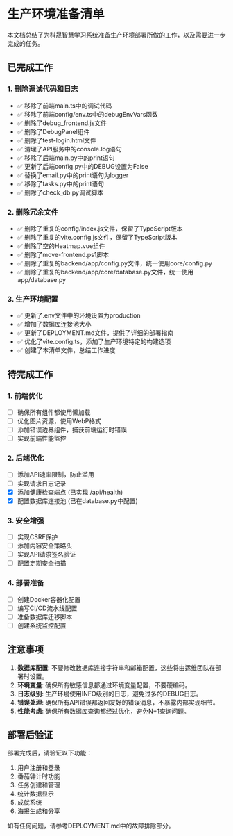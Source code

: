 # 生产环境准备清单

本文档总结了为科晟智慧学习系统准备生产环境部署所做的工作，以及需要进一步完成的任务。

## 已完成工作

### 1. 删除调试代码和日志

- ✅ 移除了前端main.ts中的调试代码
- ✅ 移除了前端config/env.ts中的debugEnvVars函数
- ✅ 删除了debug_frontend.js文件
- ✅ 删除了DebugPanel组件
- ✅ 删除了test-login.html文件
- ✅ 清理了API服务中的console.log语句
- ✅ 移除了后端main.py中的print语句
- ✅ 更新了后端config.py中的DEBUG设置为False
- ✅ 替换了email.py中的print语句为logger
- ✅ 移除了tasks.py中的print语句
- ✅ 删除了check_db.py调试脚本

### 2. 删除冗余文件

- ✅ 删除了重复的config/index.js文件，保留了TypeScript版本
- ✅ 删除了重复的vite.config.js文件，保留了TypeScript版本
- ✅ 删除了空的Heatmap.vue组件
- ✅ 删除了move-frontend.ps1脚本
- ✅ 删除了重复的backend/app/config.py文件，统一使用core/config.py
- ✅ 删除了重复的backend/app/core/database.py文件，统一使用app/database.py

### 3. 生产环境配置

- ✅ 更新了.env文件中的环境设置为production
- ✅ 增加了数据库连接池大小
- ✅ 更新了DEPLOYMENT.md文件，提供了详细的部署指南
- ✅ 优化了vite.config.ts，添加了生产环境特定的构建选项
- ✅ 创建了本清单文件，总结工作进度

## 待完成工作

### 1. 前端优化

- [ ] 确保所有组件都使用懒加载
- [ ] 优化图片资源，使用WebP格式
- [ ] 添加错误边界组件，捕获前端运行时错误
- [ ] 实现前端性能监控

### 2. 后端优化

- [ ] 添加API速率限制，防止滥用
- [ ] 实现请求日志记录
- [x] 添加健康检查端点 (已实现 /api/health)
- [x] 配置数据库连接池 (已在database.py中配置)

### 3. 安全增强

- [ ] 实现CSRF保护
- [ ] 添加内容安全策略头
- [ ] 实现API请求签名验证
- [ ] 配置定期安全扫描

### 4. 部署准备

- [ ] 创建Docker容器化配置
- [ ] 编写CI/CD流水线配置
- [ ] 准备数据库迁移脚本
- [ ] 创建系统监控配置

## 注意事项

1. **数据库配置**: 不要修改数据库连接字符串和邮箱配置，这些将由运维团队在部署时设置。
2. **环境变量**: 确保所有敏感信息都通过环境变量配置，不要硬编码。
3. **日志级别**: 生产环境使用INFO级别的日志，避免过多的DEBUG日志。
4. **错误处理**: 确保所有API错误都返回友好的错误消息，不暴露内部实现细节。
5. **性能考虑**: 确保所有数据库查询都经过优化，避免N+1查询问题。

## 部署后验证

部署完成后，请验证以下功能：

1. 用户注册和登录
2. 番茄钟计时功能
3. 任务创建和管理
4. 统计数据显示
5. 成就系统
6. 海报生成和分享

如有任何问题，请参考DEPLOYMENT.md中的故障排除部分。
